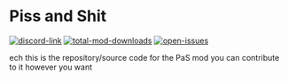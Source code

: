 # Piss and Shit
[![discord-link](https://img.shields.io/discord/734940386363047968?style=flat-square)](https://discord.gg/G8yZQTX) [![total-mod-downloads](https://img.shields.io/github/downloads/musicman655/PissAndShit/total?style=flat-square)](https://github.com/musicman655/PissAndShit/releases) [![open-issues](https://img.shields.io/github/issues/musicman655/PissAndShit?style=flat-square)](https://github.com/musicman655/PissAndShit/issues)

ech this is the repository/source code for the PaS mod you can contribute to it however you want
